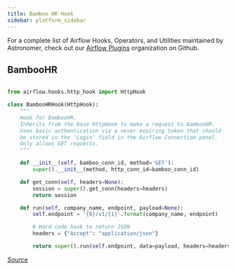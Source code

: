 ```yaml
---
title: Bamboo HR Hook
sidebar: platform_sidebar
---
```


For a complete list of Airflow Hooks, Operators, and Utilities maintained by Astronomer, check out our [Airflow Plugins](https://github.com/airflow-plugins?utf8=%E2%9C%93&q=&type=&language=) organization on Github.


## BambooHR

```python

from airflow.hooks.http_hook import HttpHook

class BambooHRHook(HttpHook):
    """
    Hook for BambooHR.
    Inherits from the base HttpHook to make a request to BambooHR.
    Uses basic authentication via a never expiring token that should
    be stored in the 'Login' field in the Airflow Connection panel.
    Only allows GET requests.
    """

    def __init__(self, bamboo_conn_id, method='GET'):
        super().__init__(method, http_conn_id=bamboo_conn_id)

    def get_conn(self, headers=None):
        session = super().get_conn(headers=headers)
        return session

    def run(self, company_name, endpoint, payload=None):
        self.endpoint = '{0}/v1/{1}'.format(company_name, endpoint)

        # Hard code hook to return JSON
        headers = {"Accept": "application/json"}

        return super().run(self.endpoint, data=payload, headers=headers)
```
_[Source](https://github.com/airflow-plugins/bamboo_hr_plugin/blob/master/hooks/bamboo_hr_hook.py)_